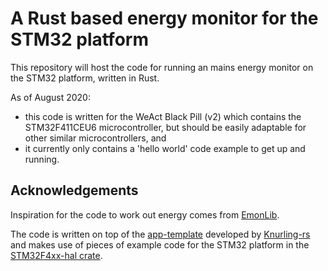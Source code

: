 # A Rust based energy monitor for the STM32 platform

This repository will host the code for running an mains energy monitor on the STM32 platform, written in Rust.

As of August 2020:
- this code is written for the WeAct Black Pill (v2) which contains the STM32F411CEU6 microcontroller, but should be easily adaptable for other similar microcontrollers, and
- it currently only contains a 'hello world' code example to get up and running.

## Acknowledgements

Inspiration for the code to work out energy comes from [EmonLib](https://github.com/openenergymonitor/EmonLib).

The code is written on top of the [app-template](https://github.com/knurling-rs/app-template) developed by [Knurling-rs](https://github.com/knurling-rs) and makes use of pieces of example code for the STM32 platform in the [STM32F4xx-hal crate](https://github.com/stm32-rs/stm32f4xx-hal).



